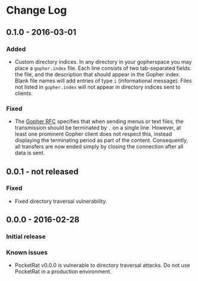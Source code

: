 # Change Log

## 0.1.0 - 2016-03-01
### Added
- Custom directory indices.  In any directory in your gopherspace
you may place a `gopher.index` file.  Each line consists of two
tab-separated fields: the file, and the description that should
appear in the Gopher index.  Blank file names will add entries
of type `i` (informational message).  Files not listed in `gopher.index`
will not appear in directory indices sent to clients.

### Fixed
- The [Gopher RFC](https://tools.ietf.org/html/rfc1436) specifies that
when sending menus or text files, the transmission should be terminated
by `.` on a single line.  However, at least one prominent Gopher client
does not respect this, instead displaying the terminating period as part
of the content.  Consequently, all transfers are now ended simply by
closing the connection after all data is sent.

## 0.0.1 - not released
### Fixed
- Fixed directory traversal vulnerability.

## 0.0.0 - 2016-02-28
### Initial release
### Known issues
- PocketRat v0.0.0 is vulnerable to directory traversal attacks.
Do not use PocketRat in a production environment.
